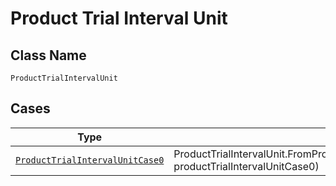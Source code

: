 
# Product Trial Interval Unit

## Class Name

`ProductTrialIntervalUnit`

## Cases

| Type | Factory Method |
|  --- | --- |
| [`ProductTrialIntervalUnitCase0`](../../../doc/models/containers/product-trial-interval-unit-case-0.md) | ProductTrialIntervalUnit.FromProductTrialIntervalUnitCase0(ProductTrialIntervalUnitCase0 productTrialIntervalUnitCase0) |

